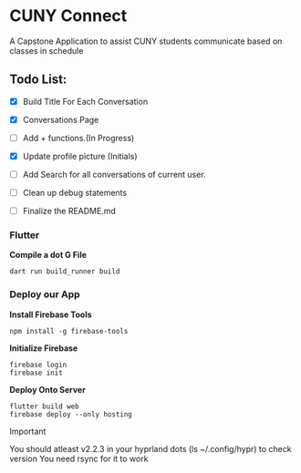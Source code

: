 # CUNY Connect
A Capstone Application to assist CUNY students communicate based on classes in schedule

## Todo List:
 - [X] Build Title For Each Conversation
 - [X] Conversations Page
 - [ ] Add + functions.(In Progress)
 - [X] Update profile picture (Initials)
 - [ ] Add Search for all conversations of current user. 
 - [ ] Clean up debug statements
 - [ ] Finalize the README.md


### Flutter
__Compile a dot G File__

```
dart run build_runner build
```


### Deploy our App

__Install Firebase Tools__
```
npm install -g firebase-tools
```

__Initialize Firebase__
```
firebase login
firebase init
```

__Deploy Onto Server__
```
flutter build web
firebase deploy --only hosting
```

> [!IMPORTANT]
> You should atleast v2.2.3 in your hyprland dots (ls ~/.config/hypr) to check version
> You need rsync for it to work
